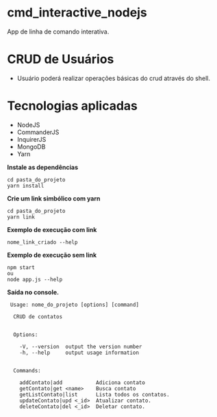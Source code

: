 # cmd_interactive_nodejs
App de linha de comando interativa. 

# CRUD de Usuários
 - Usuário poderá realizar operações básicas do crud através do shell.
 
# Tecnologias aplicadas

- NodeJS
- CommanderJS
- InquirerJS
- MongoDB
- Yarn


**Instale as dependências**
```
cd pasta_do_projeto
yarn install
```

**Crie um link simbólico com yarn**
```
cd pasta_do_projeto
yarn link
```
**Exemplo de execução com link**
```
nome_link_criado --help
```

**Exemplo de execução sem link**
```
npm start 
ou 
node app.js --help
```

**Saída no console.**
```
 Usage: nome_do_projeto [options] [command]

  CRUD de contatos


  Options:

    -V, --version  output the version number
    -h, --help     output usage information


  Commands:

    addContato|add           Adiciona contato
    getContato|get <name>    Busca contato
    getListContato|list      Lista todos os contatos.
    updateContato|upd <_id>  Atualizar contato.
    deleteContato|del <_id>  Deletar contato.

```